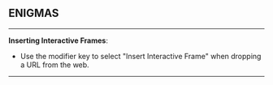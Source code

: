 

## ENIGMAS
----

**Inserting Interactive Frames**:

- Use the modifier key to select "Insert Interactive Frame" when dropping a URL from the web.

----